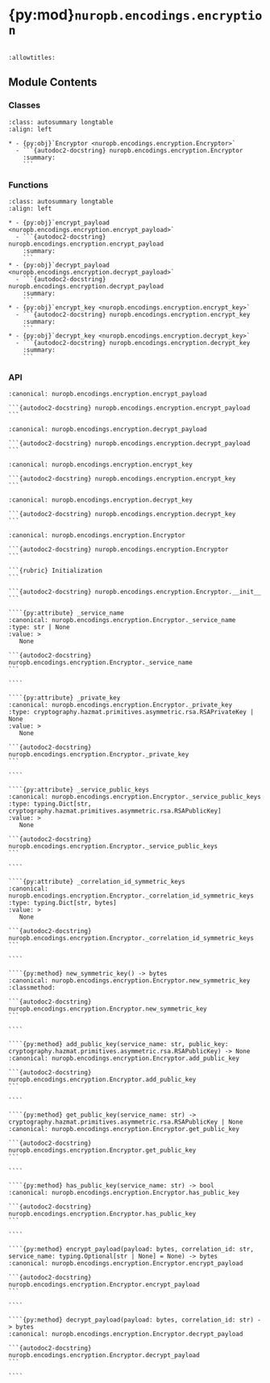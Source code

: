 # {py:mod}`nuropb.encodings.encryption`

```{py:module} nuropb.encodings.encryption
```

```{autodoc2-docstring} nuropb.encodings.encryption
:allowtitles:
```

## Module Contents

### Classes

````{list-table}
:class: autosummary longtable
:align: left

* - {py:obj}`Encryptor <nuropb.encodings.encryption.Encryptor>`
  - ```{autodoc2-docstring} nuropb.encodings.encryption.Encryptor
    :summary:
    ```
````

### Functions

````{list-table}
:class: autosummary longtable
:align: left

* - {py:obj}`encrypt_payload <nuropb.encodings.encryption.encrypt_payload>`
  - ```{autodoc2-docstring} nuropb.encodings.encryption.encrypt_payload
    :summary:
    ```
* - {py:obj}`decrypt_payload <nuropb.encodings.encryption.decrypt_payload>`
  - ```{autodoc2-docstring} nuropb.encodings.encryption.decrypt_payload
    :summary:
    ```
* - {py:obj}`encrypt_key <nuropb.encodings.encryption.encrypt_key>`
  - ```{autodoc2-docstring} nuropb.encodings.encryption.encrypt_key
    :summary:
    ```
* - {py:obj}`decrypt_key <nuropb.encodings.encryption.decrypt_key>`
  - ```{autodoc2-docstring} nuropb.encodings.encryption.decrypt_key
    :summary:
    ```
````

### API

````{py:function} encrypt_payload(payload: str | bytes, key: str | bytes) -> bytes
:canonical: nuropb.encodings.encryption.encrypt_payload

```{autodoc2-docstring} nuropb.encodings.encryption.encrypt_payload
```
````

````{py:function} decrypt_payload(encrypted_payload: str | bytes, key: str | bytes) -> bytes
:canonical: nuropb.encodings.encryption.decrypt_payload

```{autodoc2-docstring} nuropb.encodings.encryption.decrypt_payload
```
````

````{py:function} encrypt_key(symmetric_key: bytes, public_key: cryptography.hazmat.primitives.asymmetric.rsa.RSAPublicKey) -> bytes
:canonical: nuropb.encodings.encryption.encrypt_key

```{autodoc2-docstring} nuropb.encodings.encryption.encrypt_key
```
````

````{py:function} decrypt_key(encrypted_symmetric_key: bytes, private_key: cryptography.hazmat.primitives.asymmetric.rsa.RSAPrivateKey) -> bytes
:canonical: nuropb.encodings.encryption.decrypt_key

```{autodoc2-docstring} nuropb.encodings.encryption.decrypt_key
```
````

`````{py:class} Encryptor(service_name: typing.Optional[str] = None, private_key: typing.Optional[cryptography.hazmat.primitives.asymmetric.rsa.RSAPrivateKey] = None)
:canonical: nuropb.encodings.encryption.Encryptor

```{autodoc2-docstring} nuropb.encodings.encryption.Encryptor
```

```{rubric} Initialization
```

```{autodoc2-docstring} nuropb.encodings.encryption.Encryptor.__init__
```

````{py:attribute} _service_name
:canonical: nuropb.encodings.encryption.Encryptor._service_name
:type: str | None
:value: >
   None

```{autodoc2-docstring} nuropb.encodings.encryption.Encryptor._service_name
```

````

````{py:attribute} _private_key
:canonical: nuropb.encodings.encryption.Encryptor._private_key
:type: cryptography.hazmat.primitives.asymmetric.rsa.RSAPrivateKey | None
:value: >
   None

```{autodoc2-docstring} nuropb.encodings.encryption.Encryptor._private_key
```

````

````{py:attribute} _service_public_keys
:canonical: nuropb.encodings.encryption.Encryptor._service_public_keys
:type: typing.Dict[str, cryptography.hazmat.primitives.asymmetric.rsa.RSAPublicKey]
:value: >
   None

```{autodoc2-docstring} nuropb.encodings.encryption.Encryptor._service_public_keys
```

````

````{py:attribute} _correlation_id_symmetric_keys
:canonical: nuropb.encodings.encryption.Encryptor._correlation_id_symmetric_keys
:type: typing.Dict[str, bytes]
:value: >
   None

```{autodoc2-docstring} nuropb.encodings.encryption.Encryptor._correlation_id_symmetric_keys
```

````

````{py:method} new_symmetric_key() -> bytes
:canonical: nuropb.encodings.encryption.Encryptor.new_symmetric_key
:classmethod:

```{autodoc2-docstring} nuropb.encodings.encryption.Encryptor.new_symmetric_key
```

````

````{py:method} add_public_key(service_name: str, public_key: cryptography.hazmat.primitives.asymmetric.rsa.RSAPublicKey) -> None
:canonical: nuropb.encodings.encryption.Encryptor.add_public_key

```{autodoc2-docstring} nuropb.encodings.encryption.Encryptor.add_public_key
```

````

````{py:method} get_public_key(service_name: str) -> cryptography.hazmat.primitives.asymmetric.rsa.RSAPublicKey | None
:canonical: nuropb.encodings.encryption.Encryptor.get_public_key

```{autodoc2-docstring} nuropb.encodings.encryption.Encryptor.get_public_key
```

````

````{py:method} has_public_key(service_name: str) -> bool
:canonical: nuropb.encodings.encryption.Encryptor.has_public_key

```{autodoc2-docstring} nuropb.encodings.encryption.Encryptor.has_public_key
```

````

````{py:method} encrypt_payload(payload: bytes, correlation_id: str, service_name: typing.Optional[str | None] = None) -> bytes
:canonical: nuropb.encodings.encryption.Encryptor.encrypt_payload

```{autodoc2-docstring} nuropb.encodings.encryption.Encryptor.encrypt_payload
```

````

````{py:method} decrypt_payload(payload: bytes, correlation_id: str) -> bytes
:canonical: nuropb.encodings.encryption.Encryptor.decrypt_payload

```{autodoc2-docstring} nuropb.encodings.encryption.Encryptor.decrypt_payload
```

````

`````
